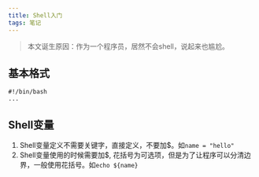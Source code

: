```yaml
---
title: Shell入门 
tags: 笔记
---
```

> 本文诞生原因：作为一个程序员，居然不会shell，说起来也尴尬。

## 基本格式
```shell
#!/bin/bash
...
```

## Shell变量
1. Shell变量定义不需要关键字，直接定义，不要加$。如`name = "hello"`
2. Shell变量使用的时候需要加$, 花括号为可选项，但是为了让程序可以分清边界，一般使用花括号。如`echo ${name}`
